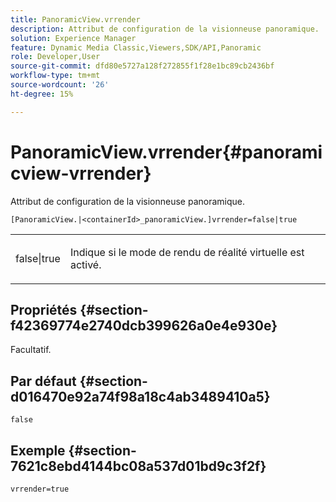 ```yaml
---
title: PanoramicView.vrrender
description: Attribut de configuration de la visionneuse panoramique.
solution: Experience Manager
feature: Dynamic Media Classic,Viewers,SDK/API,Panoramic
role: Developer,User
source-git-commit: dfd80e5727a128f272855f1f28e1bc89cb2436bf
workflow-type: tm+mt
source-wordcount: '26'
ht-degree: 15%

---
```


# PanoramicView.vrrender{#panoramicview-vrrender}

Attribut de configuration de la visionneuse panoramique.

`[PanoramicView.|<containerId>_panoramicView.]vrrender=false|true`

<table id="table_pan6483932C2482CA9794DDD7313FD7C"> 
 <tbody> 
  <tr> 
   <td colname="col1"> <p> <span class="codeph"> false|true</span> </p> </td> 
   <td colname="col2"> <p> Indique si le mode de rendu de réalité virtuelle est activé.</p> </td> 
  </tr> 
 </tbody> 
</table>

## Propriétés {#section-f42369774e2740dcb399626a0e4e930e}

Facultatif.


## Par défaut {#section-d016470e92a74f98a18c4ab3489410a5}

`false`

## Exemple {#section-7621c8ebd4144bc08a537d01bd9c3f2f}

```
vrrender=true
```
